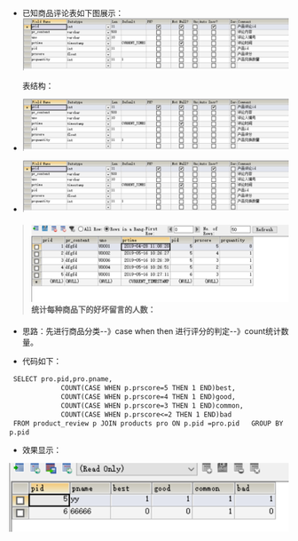 * 已知商品评论表如下图展示：![](/assets/c3.png)

  表结构：

* ![](/assets/c3.png)

* ![](/assets/c3.png)

> #### ![](/assets/c1.png)**统计每种商品下的好坏留言的人数：**

* 思路：先进行商品分类--》case when then 进行评分的判定--》count统计数量。

* 代码如下：

```
 SELECT pro.pid,pro.pname, 
             COUNT(CASE WHEN p.prscore=5 THEN 1 END)best, 
             COUNT(CASE WHEN p.prscore=4 THEN 1 END)good,
             COUNT(CASE WHEN p.prscore=3 THEN 1 END)common, 
             COUNT(CASE WHEN p.prscore<=2 THEN 1 END)bad 
 FROM product_review p JOIN products pro ON p.pid =pro.pid   GROUP BY p.pid
```

* 效果显示：

![](/assets/c2.png)

